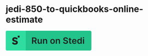 # jedi-850-to-quickbooks-online-estimate

[![Run on Stedi](./../RunOnStedi.svg)](https://terminal.stedi.com/mappings/import?mapping=https://raw.githubusercontent.com/Stedi/starter-kit/main/mappings-examples/jedi-850-to-quickbooks-online-estimate/mapping.json&source_json=https://raw.githubusercontent.com/Stedi/starter-kit/main/mappings-examples/jedi-850-to-quickbooks-online-estimate/jedi-850.json&target_json=https://raw.githubusercontent.com/Stedi/starter-kit/main/mappings-examples/jedi-850-to-quickbooks-online-estimate/quickbooks-online-estimate.json)